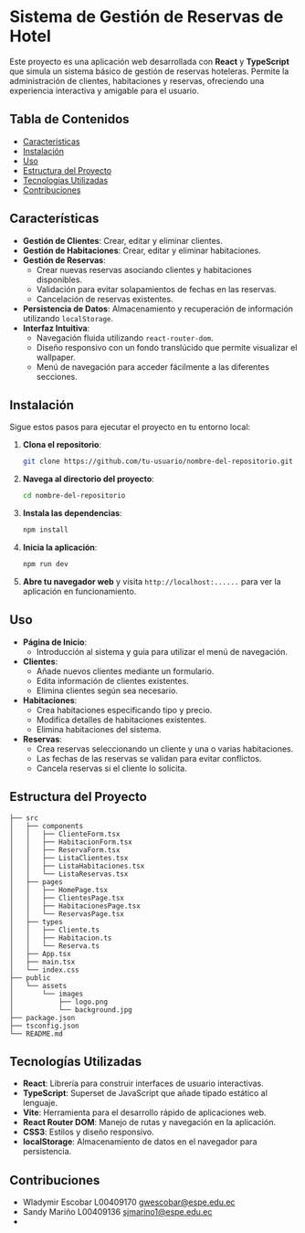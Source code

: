 # Sistema de Gestión de Reservas de Hotel

Este proyecto es una aplicación web desarrollada con **React** y **TypeScript** que simula un sistema básico de gestión de reservas hoteleras. Permite la administración de clientes, habitaciones y reservas, ofreciendo una experiencia interactiva y amigable para el usuario.

## Tabla de Contenidos

- [Características](#características)
- [Instalación](#instalación)
- [Uso](#uso)
- [Estructura del Proyecto](#estructura-del-proyecto)
- [Tecnologías Utilizadas](#tecnologías-utilizadas)
- [Contribuciones](#contribuciones)

## Características

- **Gestión de Clientes**: Crear, editar y eliminar clientes.
- **Gestión de Habitaciones**: Crear, editar y eliminar habitaciones.
- **Gestión de Reservas**:
  - Crear nuevas reservas asociando clientes y habitaciones disponibles.
  - Validación para evitar solapamientos de fechas en las reservas.
  - Cancelación de reservas existentes.
- **Persistencia de Datos**: Almacenamiento y recuperación de información utilizando `localStorage`.
- **Interfaz Intuitiva**:
  - Navegación fluida utilizando `react-router-dom`.
  - Diseño responsivo con un fondo translúcido que permite visualizar el wallpaper.
  - Menú de navegación para acceder fácilmente a las diferentes secciones.

## Instalación

Sigue estos pasos para ejecutar el proyecto en tu entorno local:

1. **Clona el repositorio**:

   ```bash
   git clone https://github.com/tu-usuario/nombre-del-repositorio.git
   ```

2. **Navega al directorio del proyecto**:

   ```bash
   cd nombre-del-repositorio
   ```

3. **Instala las dependencias**:

   ```bash
   npm install
   ```

4. **Inicia la aplicación**:

   ```bash
   npm run dev
   ```

5. **Abre tu navegador web** y visita `http://localhost:......` para ver la aplicación en funcionamiento.

## Uso

- **Página de Inicio**:
  - Introducción al sistema y guía para utilizar el menú de navegación.
- **Clientes**:
  - Añade nuevos clientes mediante un formulario.
  - Edita información de clientes existentes.
  - Elimina clientes según sea necesario.
- **Habitaciones**:
  - Crea habitaciones especificando tipo y precio.
  - Modifica detalles de habitaciones existentes.
  - Elimina habitaciones del sistema.
- **Reservas**:
  - Crea reservas seleccionando un cliente y una o varias habitaciones.
  - Las fechas de las reservas se validan para evitar conflictos.
  - Cancela reservas si el cliente lo solicita.

## Estructura del Proyecto

```
├── src
│   ├── components
│   │   ├── ClienteForm.tsx
│   │   ├── HabitacionForm.tsx
│   │   ├── ReservaForm.tsx
│   │   ├── ListaClientes.tsx
│   │   ├── ListaHabitaciones.tsx
│   │   └── ListaReservas.tsx
│   ├── pages
│   │   ├── HomePage.tsx
│   │   ├── ClientesPage.tsx
│   │   ├── HabitacionesPage.tsx
│   │   └── ReservasPage.tsx
│   ├── types
│   │   ├── Cliente.ts
│   │   ├── Habitacion.ts
│   │   └── Reserva.ts
│   ├── App.tsx
│   ├── main.tsx
│   └── index.css
├── public
│   └── assets
│       └── images
│           ├── logo.png
│           └── background.jpg
├── package.json
├── tsconfig.json
└── README.md
```

## Tecnologías Utilizadas

- **React**: Librería para construir interfaces de usuario interactivas.
- **TypeScript**: Superset de JavaScript que añade tipado estático al lenguaje.
- **Vite**: Herramienta para el desarrollo rápido de aplicaciones web.
- **React Router DOM**: Manejo de rutas y navegación en la aplicación.
- **CSS3**: Estilos y diseño responsivo.
- **localStorage**: Almacenamiento de datos en el navegador para persistencia.

## Contribuciones

- Wladymir Escobar  L00409170 gwescobar@espe.edu.ec
- Sandy Mariño L00409136 sjmarino1@espe.edu.ec
- 
